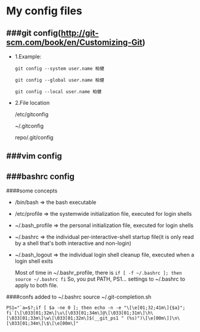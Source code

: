 My config files
===

###git config(http://git-scm.com/book/en/Customizing-Git)
---
* 1.Example:

    `git config --system user.name 柏健`

    `git config --global user.name 柏健`

    `git config --local user.name 柏健`

* 2.File location

    /etc/gitconfig

    ~/.gitconfig

    repo/.git/config

###vim config
---

###bashrc config
---
####some concepts
+ /bin/bash => the bash executable
+ /etc/profile => the systemwide initialization file, executed for login shells
+ ~/.bash_profile => the personal initialization file, executed for login shells
+ ~/.bashrc => the individual per-interactive-shell startup file(it is only read by a shell that's both interactive and non-login)
+ ~/.bash_logout => the individual login shell cleanup file, executed when a login shell exits
 
    Most of time in ~/.bashr_profile, there is 
    `if [ -f ~/.bashrc ]; then 
        source ~/.bashrc
    fi`
    So, you put PATH, PS1... settings to ~/.bashrc to apply to both file.

####confs added to ~/.bashrc
    source ~/.git-completion.sh
    
    PS1="`a=$?;if [ $a -ne 0 ]; then echo -n -e "\[\e[01;32;41m\]{$a}"; fi`[\[\033[01;32m\]\u\[\033[01;34m\]@\[\033[01;31m\]\h\[\033[01;33m\]\w\[\033[01;32m\]$(__git_ps1 " (%s)")\[\e[00m\]]\n\[\033[01;34m\]\$\[\e[00m\]"
